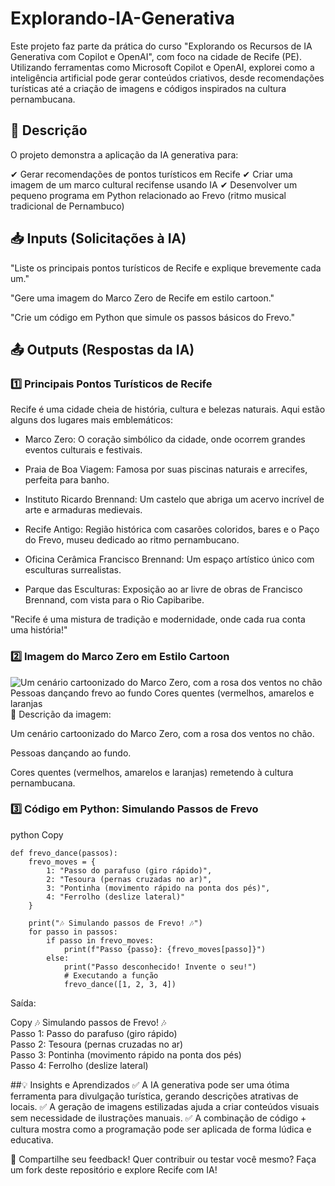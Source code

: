 # Explorando-IA-Generativa

Este projeto faz parte da prática do curso "Explorando os Recursos de IA Generativa com Copilot e OpenAI", com foco na cidade de Recife (PE). Utilizando ferramentas como Microsoft Copilot e OpenAI, explorei como a inteligência artificial pode gerar conteúdos criativos, desde recomendações turísticas até a criação de imagens e códigos inspirados na cultura pernambucana.

## 📌 Descrição

O projeto demonstra a aplicação da IA generativa para:

✔ Gerar recomendações de pontos turísticos em Recife
✔ Criar uma imagem de um marco cultural recifense usando IA
✔ Desenvolver um pequeno programa em Python relacionado ao Frevo (ritmo musical tradicional de Pernambuco)

## 📥 Inputs (Solicitações à IA)
"Liste os principais pontos turísticos de Recife e explique brevemente cada um."

"Gere uma imagem do Marco Zero de Recife em estilo cartoon."

"Crie um código em Python que simule os passos básicos do Frevo."

## 📤 Outputs (Respostas da IA)
### 1️⃣ Principais Pontos Turísticos de Recife
Recife é uma cidade cheia de história, cultura e belezas naturais. Aqui estão alguns dos lugares mais emblemáticos:

* Marco Zero: O coração simbólico da cidade, onde ocorrem grandes eventos culturais e festivais.

* Praia de Boa Viagem: Famosa por suas piscinas naturais e arrecifes, perfeita para banho.

* Instituto Ricardo Brennand: Um castelo que abriga um acervo incrível de arte e armaduras medievais.

* Recife Antigo: Região histórica com casarões coloridos, bares e o Paço do Frevo, museu dedicado ao ritmo pernambucano.

* Oficina Cerâmica Francisco Brennand: Um espaço artístico único com esculturas surrealistas.

* Parque das Esculturas: Exposição ao ar livre de obras de Francisco Brennand, com vista para o Rio Capibaribe.

"Recife é uma mistura de tradição e modernidade, onde cada rua conta uma história!"

### 2️⃣ Imagem do Marco Zero em Estilo Cartoon

![Um cenário cartoonizado do Marco Zero, com a rosa dos ventos no chão  Pessoas dançando frevo ao fundo  Cores quentes (vermelhos, amarelos e laranjas](https://github.com/user-attachments/assets/35c83fc4-91cf-4414-82fb-e55d5ff87fe0)
📌 Descrição da imagem:

Um cenário cartoonizado do Marco Zero, com a rosa dos ventos no chão.

Pessoas dançando ao fundo.

Cores quentes (vermelhos, amarelos e laranjas) remetendo à cultura pernambucana.

### 3️⃣ Código em Python: Simulando Passos de Frevo
python
Copy
```
def frevo_dance(passos):
    frevo_moves = {
        1: "Passo do parafuso (giro rápido)",
        2: "Tesoura (pernas cruzadas no ar)",
        3: "Pontinha (movimento rápido na ponta dos pés)",
        4: "Ferrolho (deslize lateral)"
    }
    
    print("🎶 Simulando passos de Frevo! 🎶")
    for passo in passos:
        if passo in frevo_moves:
            print(f"Passo {passo}: {frevo_moves[passo]}")
        else:
            print("Passo desconhecido! Invente o seu!")
            # Executando a função
            frevo_dance([1, 2, 3, 4])
```
Saída:

Copy
🎶 Simulando passos de Frevo! 🎶  
Passo 1: Passo do parafuso (giro rápido)  
Passo 2: Tesoura (pernas cruzadas no ar)  
Passo 3: Pontinha (movimento rápido na ponta dos pés)  
Passo 4: Ferrolho (deslize lateral)  

##💡 Insights e Aprendizados
✅ A IA generativa pode ser uma ótima ferramenta para divulgação turística, gerando descrições atrativas de locais.
✅ A geração de imagens estilizadas ajuda a criar conteúdos visuais sem necessidade de ilustrações manuais.
✅ A combinação de código + cultura mostra como a programação pode ser aplicada de forma lúdica e educativa.

🔗 Compartilhe seu feedback!
Quer contribuir ou testar você mesmo? Faça um fork deste repositório e explore Recife com IA!
